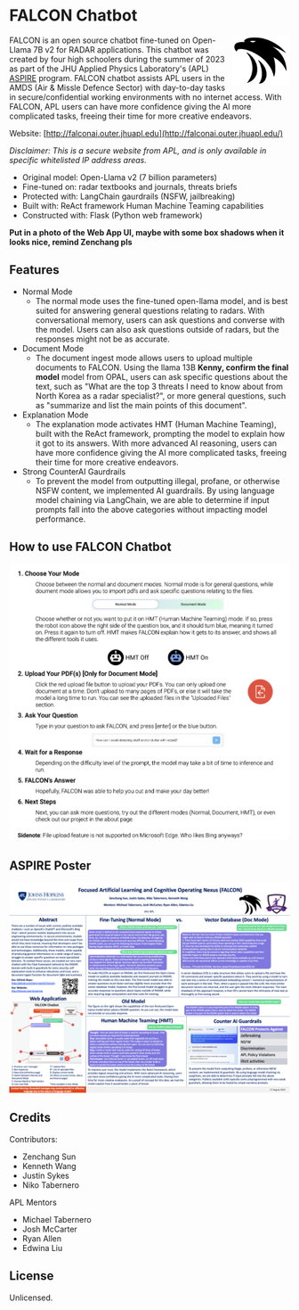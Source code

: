 # FALCON Chatbot

<img src="/ReadMe_images/falcon_logo.png" height="90" align="right" margin-right="10px">

FALCON is an open source chatbot fine-tuned on Open-Llama 7B v2 for RADAR applications. This chatbot was created by four high schoolers during the summer of 2023 as part of the JHU Applied Physics Laboratory's (APL) [ASPIRE](https://secwww.jhuapl.edu/stem/aspire/) program. FALCON chatbot assists APL users in the AMDS (Air & Missle Defence Sector) with day-to-day tasks in secure/confidential working environments with no internet access. With FALCON, APL users can have more confidence giving the AI more complicated tasks, freeing their time for more creative endeavors. 


Website: [http://falconai.outer.jhuapl.edu](http://falconai.outer.jhuapl.edu/)

*Disclaimer: This is a secure website from APL, and is only available in specific whitelisted IP address areas.*

- Original model: Open-Llama v2 (7 billion parameters)
- Fine-tuned on: radar textbooks and journals, threats briefs
- Protected with: LangChain gaurdrails (NSFW, jailbreaking)
- Built with: ReAct framework Human Machine Teaming capabilities
- Constructed with: Flask (Python web framework)

**Put in a photo of the Web App UI, maybe with some box shadows when it looks nice, remind Zenchang pls**


## Features
- Normal Mode
    - The normal mode uses the fine-tuned open-llama model, and is best suited for answering general questions relating to radars. With conversational memory, users can ask questions and converse with the model. Users can also ask questions outside of radars, but the responses might not be as accurate.
- Document Mode
    - The document ingest mode allows users to upload multiple documents to FALCON. Using the llama 13B **Kenny, confirm the final model** model from OPAL, users can ask specific questions about the text, such as "What are the top 3 threats I need to know about from North Korea as a radar specialist?", or more general questions, such as "summarize and list the main points of this document".
- Explanation Mode
    - The explanation mode activates HMT (Human Machine Teaming), built with the ReAct framework, prompting the model to explain how it got to its answers. With more advanced AI reasoning, users can have more confidence giving the AI more complicated tasks, freeing their time for more creative endeavors. 
- Strong CounterAI Gaurdrails
    - To prevent the model from outputting illegal, profane, or otherwise NSFW content, we implemented AI guardrails. By using language model chaining via LangChain, we are able to determine if input prompts fall into the above categories without impacting model performance.

## How to use FALCON Chatbot
<img src="/ReadMe_images/how_to_FALCON.png" width="700px">

## ASPIRE Poster
<img src="/ReadMe_images/FALCON_POSTER.png">

## Credits

Contributors:
- Zenchang Sun
- Kenneth Wang
- Justin Sykes
- Niko Tabernero

APL Mentors
- Michael Tabernero
- Josh McCarter
- Ryan Allen
- Edwina Liu

## License
Unlicensed.
